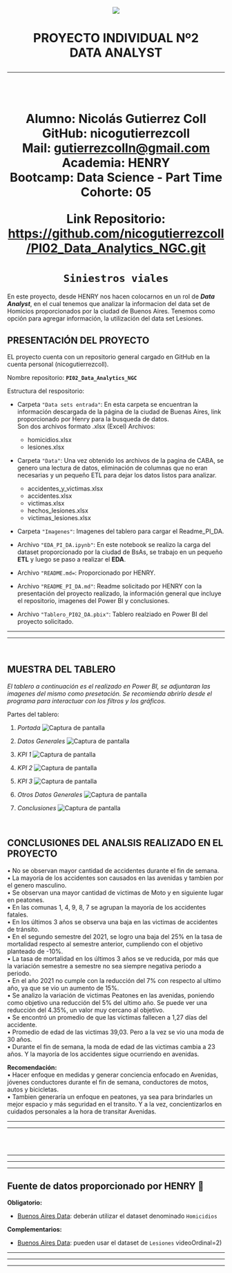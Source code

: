 <p align='center'>
<img src ="https://d31uz8lwfmyn8g.cloudfront.net/Assets/logo-henry-white-lg.png">
<p>

<h1 align='center'>
 <b>PROYECTO INDIVIDUAL Nº2</b> <br>
 <b>DATA ANALYST</b> <br>

----
<br>

 Alumno: Nicolás Gutierrez Coll <br>
 GitHub: nicogutierrezcoll <br>
 Mail: gutierrezcolln@gmail.com <br>
 Academia: HENRY <br>
 Bootcamp: Data Science - Part Time <br>
 Cohorte: 05 <br>

Link Repositorio: https://github.com/nicogutierrezcoll/PI02_Data_Analytics_NGC.git

</h1>
 
# <h1 align="center">**`Siniestros viales`**</h1>

En este proyecto, desde HENRY nos hacen colocarnos en un rol de ***Data Analyst***, en el cual tenemos que analizar la informacion del data set de Homicios proporcionados por la ciudad de Buenos Aires.
Tenemos como opción para agregar información, la utilización del data set Lesiones.

**PRESENTACIÓN DEL PROYECTO**
----
EL proyecto cuenta con un repositorio general cargado en GitHub en la cuenta personal (nicogutierrezcoll).

Nombre repositorio: **`PI02_Data_Analytics_NGC`**

Estructura del respositorio:
- Carpeta `"Data sets entrada"`: En esta carpeta se encuentran la información descargada de la página de la ciudad de Buenas Aires, link proporcionado por Henry para la busqueda de datos. <br> 
Son dos archivos formato .xlsx (Excel)
    Archivos:
    - homicidios.xlsx
    - lesiones.xlsx

- Carpeta `"Data"`: Una vez obtenido los archivos de la pagina de CABA, se genero una lectura de datos, eliminación de columnas que no eran necesarias y un pequeño ETL para dejar los datos listos para analizar. <br>
    - accidentes_y_victimas.xlsx
    - accidentes.xlsx
    - victimas.xlsx
    - hechos_lesiones.xlsx
    - victimas_lesiones.xlsx

- Carpeta `"Imagenes"`: Imagenes del tablero para cargar el Readme_PI_DA.

- Archivo `"EDA_PI_DA.ipynb"`: En este notebook se realizo la carga del dataset proporcionado por la ciudad de BsAs, se trabajo en un pequeño **ETL** y luego se paso a realizar el **EDA**.

- Archivo `"README.md=`: Proporcionado por HENRY.

- Archivo `"README_PI_DA.md"`: Readme solicitado por HENRY con la presentación del proyecto realizado, la información general que incluye el repositorio, imagenes del Power BI y conclusiones.

- Archivo `"Tablero_PI02_DA.pbix"`: Tablero realziado en Power BI del proyecto solicitado.
---
--- 
<br>

**MUESTRA DEL TABLERO**
----
*El tablero a continuación es el realizado en Power BI, se adjuntaran las imagenes del mismo como presetación. Se recomienda abrirlo desde el programa para interactuar con los filtros y los gráficos.* <br>

Partes del tablero: <br>
1) *Portada*
![Captura de pantalla](./imagenes/captura1.png)

2) *Datos Generales*
![Captura de pantalla](./imagenes/captura2.png)

3) *KPI 1*
![Captura de pantalla](./imagenes/captura3.png)

4) *KPI 2*
![Captura de pantalla](./imagenes/captura4.png)

5) *KPI 3*
![Captura de pantalla](./imagenes/captura5.png)

6) *Otros Datos Generales*
![Captura de pantalla](./imagenes/captura6.png)

7) *Conclusiones*
![Captura de pantalla](./imagenes/captura7.png)

<br>

**CONCLUSIONES DEL ANALSIS REALIZADO EN EL PROYECTO**
---

•	No se observan mayor cantidad de accidentes durante el fin de semana. <br>
•	La mayoría de los accidentes son causados en las avenidas y tambien por el genero masculino. <br>
•	Se observan una mayor cantidad de victimas de Moto y en siguiente lugar en peatones. <br>
•	En las comunas 1, 4, 9, 8, 7 se agrupan la mayoría de los accidentes fatales. <br>
•	En los últimos 3 años se observa una baja en las victimas de accidentes de tránsito. <br>
•	En el segundo semestre del 2021, se logro una baja del 25% en la tasa de mortalidad respecto al semestre anterior, cumpliendo con el objetivo planteado de -10%. <br>
•	La tasa de mortalidad en los últimos 3 años se ve reducida, por más que la variación semestre a semestre no sea siempre negativa periodo a periodo. <br>
•	En el año 2021 no cumple con la reducción del 7% con respecto al ultimo año, ya que se vio un aumento de 15%. <br>
•	Se analizo la variación de victimas Peatones en las avenidas, poniendo como objetivo una reducción del 5% del ultimo año. Se puede ver una reducción del 4.35%, un valor muy cercano al objetivo. <br>
•	Se encontró un promedio de que las victimas fallecen a 1,27 días del accidente. <br>
•	Promedio de edad de las victimas 39,03. Pero a la vez se vio una moda de 30 años. <br>
•	Durante el fin de semana, la moda de edad de las victimas cambia a 23 años. Y la mayoría de los accidentes sigue ocurriendo en avenidas. <br>

**Recomendación:** <br>
•	Hacer enfoque en medidas y generar conciencia enfocado en Avenidas, jóvenes conductores durante el fin de semana, conductores de motos, autos y bicicletas. <br>
•	Tambien generaría un enfoque en peatones, ya sea para brindarles un mejor espacio y más seguridad en el transito. Y a la vez, concientizarlos en cuidados personales a la hora de transitar Avenidas. <br>

---
---

<br>
<br>

---
---
---
## Fuente de datos proporcionado por HENRY 🚀 <br>

**Obligatorio:**

- [Buenos Aires Data](https://data.buenosaires.gob.ar/dataset/victimas-siniestros-viales): deberán utilizar el dataset denominado `Homicidios`

**Complementarios:**
- [Buenos Aires Data](https://data.buenosaires.gob.ar/dataset/victimas-siniestros-viales): pueden usar el dataset de `Lesiones`
videoOrdinal=2)
----
----
----

<br>
<br>